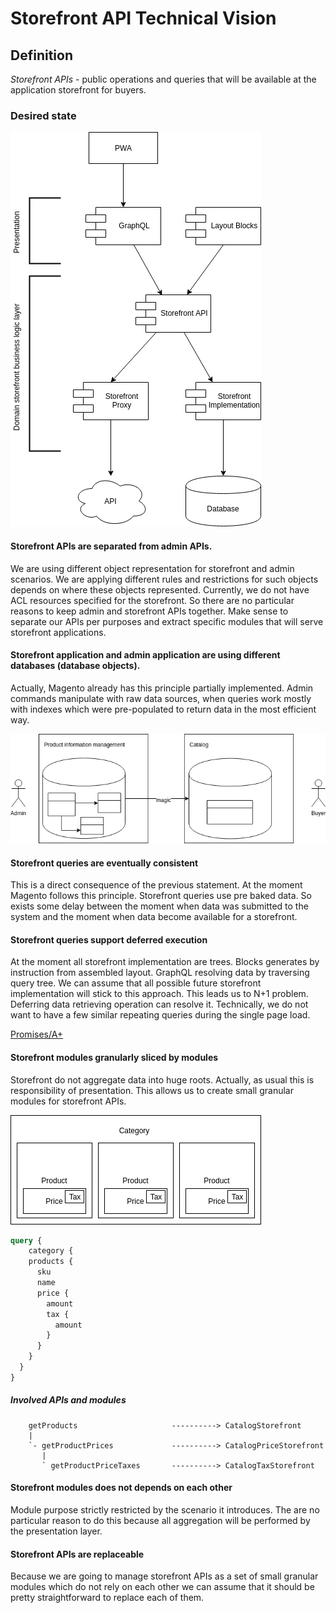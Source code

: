 # Storefront API Technical Vision

## Definition

*Storefront APIs* - public operations and queries that 
will be available at the application storefront for buyers.


### Desired state

![Storefront APIs](storefront-api/storefront-api-01.png)


#### Storefront APIs are separated from admin APIs.

We are using different object representation for storefront and admin scenarios.
We are applying different rules and restrictions for such objects 
depends on where these objects represented.
Currently, we do not have ACL resources specified for the storefront.
So there are no particular reasons to keep admin and storefront APIs together.
Make sense to separate our APIs per purposes
and extract specific modules that will serve storefront applications.

#### Storefront application and admin application are using different databases (database objects).

Actually, Magento already has this principle partially implemented.
Admin commands manipulate with raw data sources,
when queries work mostly with indexes which were pre-populated
to return data in the most efficient way.

![Storefront application and admin application](storefront-api/storefront-api-02.png)

#### Storefront queries are eventually consistent 

This is a direct consequence of the previous statement.
At the moment Magento follows this principle.
Storefront queries use pre baked data. 
So exists some delay between the moment
when data was submitted to the system
and the moment when data become available for a storefront.

#### Storefront queries support deferred execution

At the moment all storefront implementation are trees.
Blocks generates by instruction from assembled layout.
GraphQL resolving data by traversing query tree.
We can assume that all possible future storefront implementation
will stick to this approach.
This leads us to N+1 problem.
Deferring data retrieving operation can resolve it.
Technically, we do not want to have 
a few similar repeating queries during the single page load.

[Promises/A+](https://promisesaplus.com/)

#### Storefront modules granularly sliced by modules

Storefront do not aggregate data into huge roots.
Actually, as usual this is responsibility of presentation.
This allows us to create small granular modules for storefront APIs.

![CategoryPage](storefront-api/storefront-api-03.png)
```graphql
query {
	category {
    products {
      sku
      name
      price {
        amount
        tax {
          amount
        }
      }
    }
  }	
}

```
##### Involved APIs and modules 
```
    getProducts                     ----------> CatalogStorefront
    |
    `- getProductPrices             ----------> CatalogPriceStorefront
       |
       ` getProductPriceTaxes       ----------> CatalogTaxStorefront

```

#### Storefront modules does not depends on each other

Module purpose strictly restricted by the scenario it introduces.
The are no particular reason to do this because
all aggregation will be performed by the presentation layer.

#### Storefront APIs are replaceable

Because we are going to manage storefront APIs as a set of 
small granular modules which do not rely on each other 
we can assume that it should be pretty straightforward to replace each of them.
